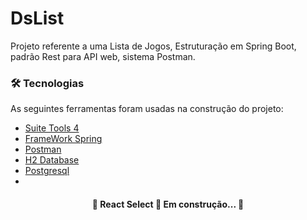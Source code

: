 # DsList
Projeto referente a uma Lista de Jogos, Estruturação em Spring Boot, padrão Rest para API web, sistema Postman.

### 🛠 Tecnologias

As seguintes ferramentas foram usadas na construção do projeto:

- [Suite Tools 4](https://spring.io/)
- [FrameWork Spring](https://spring.io/projects/spring-framework)
- [Postman](https://www.postman.com/)
- [H2 Database](https://www.baeldung.com/spring-boot-h2-database)
- [Postgresql](https://www.postgresql.org/download/)
- 
<h4 align="center"> 
	🚧  React Select 🚀 Em construção...  🚧
</h4>
